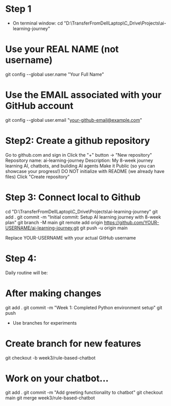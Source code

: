 # Step 1
- On terminal window:
cd "D:\TransferFromDellLaptop\C_Drive\Projects\ai-learning-journey"
# Use your REAL NAME (not username)
git config --global user.name "Your Full Name"
# Use the EMAIL associated with your GitHub account
git config --global user.email "your-github-email@example.com"

# Step2: Create a github repository
Go to github.com and sign in
Click the "+" button → "New repository"
Repository name: ai-learning-journey
Description: My 8-week journey learning AI, chatbots, and building AI agents
Make it Public (so you can showcase your progress!)
DO NOT initialize with README (we already have files)
Click "Create repository"

# Step 3: Connect local to Github
cd "D:\TransferFromDellLaptop\C_Drive\Projects\ai-learning-journey"
git add .
git commit -m "Initial commit: Setup AI learning journey with 8-week plan"
git branch -M main
git remote add origin https://github.com/YOUR-USERNAME/ai-learning-journey.git
git push -u origin main

Replace YOUR-USERNAME with your actual GitHub username

# Step 4:
Daily routine will be:
# After making changes
git add .
git commit -m "Week 1: Completed Python environment setup"
git push

- Use branches for experiments
# Create branch for new features
git checkout -b week3/rule-based-chatbot
# Work on your chatbot...
git add .
git commit -m "Add greeting functionality to chatbot"
git checkout main
git merge week3/rule-based-chatbot

